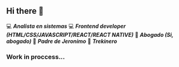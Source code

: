 ## Hi there 👋

:computer: ***Analista en sistemas***
:computer: ***Frontend developer (HTML/CSS/JAVASCRIPT/REACT/REACT NATIVE)***
:briefcase: ***Abogado (Si, abogado)***
:boy: ***Padre de Jeronimo***
:sunrise_over_mountains: ***Trekinero***

### Work in proccess...